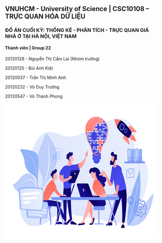 ## VNUHCM - University of Science | CSC10108 – TRỰC QUAN HÓA DỮ LIỆU

### ĐỒ ÁN CUỐI KỲ: THỐNG KÊ - PHÂN TÍCH - TRỰC QUAN GIÁ NHÀ Ở TẠI HÀ NỘI, VIỆT NAM

#### Thành viên | Group 22

20120128 - Nguyễn Thị Cẩm Lai (Nhóm trưởng)

20120125 - Bùi Anh Kiệt

20120037 - Trần Thị Minh Anh

20120232 - Võ Duy Trường

20120547 - Võ Thành Phong

<img src="https://raw.githubusercontent.com/ntclai/PictureForMyProject/main/team22.png" style='width: 700px; height: 450px;'>
